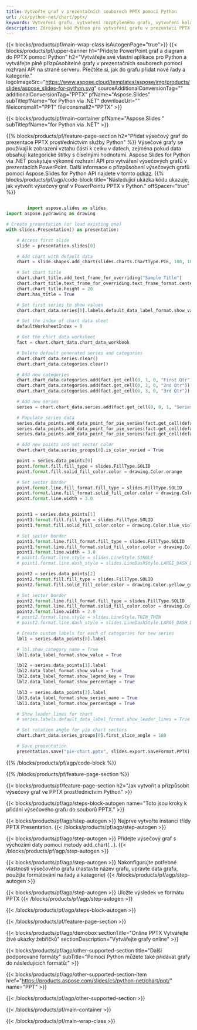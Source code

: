```yaml
---
title: Vytvořte graf v prezentačních souborech PPTX pomocí Python
url: /cs/python-net/chart/pptx/
keywords: Vytvoření grafu, vytvoření rozptýleného grafu, vytvoření koláčového grafu, vytvoření stromové mapy, vytvoření akciového grafu, vytvoření krabicového a vousového grafu, vytvoření histogramového grafu, vytvoření trychtýřového grafu, sunburst grafu, vícekategoriového grafu, PowerPointové prezentace, Python
description: Zdrojový kód Python pro vytvoření grafu v prezentaci PPTX.
---
```


{{< blocks/products/pf/main-wrap-class isAutogenPage="true">}}
{{< blocks/products/pf/upper-banner h1="Přidejte PowerPoint graf a diagram do PPTX pomocí Python" h2="Vytvářejte své vlastní aplikace pro Python a vytvářejte plně přizpůsobitelné grafy v prezentačních souborech pomocí rozhraní API na straně serveru. Přečtěte si, jak do grafu přidat nové řady a kategorie." logoImageSrc="https://www.aspose.cloud/templates/aspose/img/products/slides/aspose_slides-for-python.svg" sourceAdditionalConversionTag="" additionalConversionTag="PPTX" pfName="Aspose.Slides" subTitlepfName="for Python via .NET" downloadUrl="" fileiconsmall1="PPT" fileiconsmall2="PPTX" >}}

{{< blocks/products/pf/main-container pfName="Aspose.Slides " subTitlepfName="for Python via .NET" >}}

{{% blocks/products/pf/feature-page-section  h2="Přidat výsečový graf do prezentace PPTX prostřednictvím služby Python" %}}
Výsečové grafy se používají k zobrazení vztahu části k celku v datech, zejména pokud data obsahují kategorické štítky s číselnými hodnotami. Aspose.Slides for Python via .NET poskytuje výkonné rozhraní API pro vytváření výsečových grafů v prezentacích PowerPoint. Další informace o přizpůsobení výsečových grafů pomocí Aspose.Slides for Python API najdete v tomto [odkaz](https://docs.aspose.com/slides/python-net/pie-chart/).
{{% blocks/products/pf/agp/code-block title="Následující ukázka kódu ukazuje, jak vytvořit výsečový graf v PowerPointu PPTX v Python." offSpacer="true" %}}

```py

        import aspose.slides as slides
import aspose.pydrawing as drawing

# Create presentation (or load existing one) 
with slides.Presentation() as presentation:

    # Access first slide
    slide = presentation.slides[0]

    # Add chart with default data
    chart = slide.shapes.add_chart(slides.charts.ChartType.PIE, 100, 100, 400, 400)

    # Set chart title
    chart.chart_title.add_text_frame_for_overriding("Sample Title")
    chart.chart_title.text_frame_for_overriding.text_frame_format.center_text = slides.NullableBool(True)
    chart.chart_title.height = 20
    chart.has_title = True

    # Set first series to show values
    chart.chart_data.series[0].labels.default_data_label_format.show_value = True

    # Set the index of chart data sheet
    defaultWorksheetIndex = 0

    # Get the chart data worksheet
    fact = chart.chart_data.chart_data_workbook

    # Delete default generated series and categories
    chart.chart_data.series.clear()
    chart.chart_data.categories.clear()

    # Add new categories
    chart.chart_data.categories.add(fact.get_cell(0, 1, 0, "First Qtr"))
    chart.chart_data.categories.add(fact.get_cell(0, 2, 0, "2nd Qtr"))
    chart.chart_data.categories.add(fact.get_cell(0, 3, 0, "3rd Qtr"))

    # Add new series
    series = chart.chart_data.series.add(fact.get_cell(0, 0, 1, "Series 1"), chart.type)

    # Populate series data
    series.data_points.add_data_point_for_pie_series(fact.get_cell(defaultWorksheetIndex, 1, 1, 20))
    series.data_points.add_data_point_for_pie_series(fact.get_cell(defaultWorksheetIndex, 2, 1, 50))
    series.data_points.add_data_point_for_pie_series(fact.get_cell(defaultWorksheetIndex, 3, 1, 30))

    # Add new points and set sector color
    chart.chart_data.series_groups[0].is_color_varied = True

    point = series.data_points[0]
    point.format.fill.fill_type = slides.FillType.SOLID
    point.format.fill.solid_fill_color.color = drawing.Color.orange

    # Set sector border
    point.format.line.fill_format.fill_type = slides.FillType.SOLID
    point.format.line.fill_format.solid_fill_color.color = drawing.Color.gray
    point.format.line.width = 3.0


    point1 = series.data_points[1]
    point1.format.fill.fill_type = slides.FillType.SOLID
    point1.format.fill.solid_fill_color.color = drawing.Color.blue_violet

    # Set sector border
    point1.format.line.fill_format.fill_type = slides.FillType.SOLID
    point1.format.line.fill_format.solid_fill_color.color = drawing.Color.blue
    point1.format.line.width = 3.0
    # point1.format.line.style = slides.LineStyle.SINGLE
    # point1.format.line.dash_style = slides.LineDashStyle.LARGE_DASH_DOT

    point2 = series.data_points[2]
    point2.format.fill.fill_type = slides.FillType.SOLID
    point2.format.fill.solid_fill_color.color = drawing.Color.yellow_green

    # Set sector border
    point2.format.line.fill_format.fill_type = slides.FillType.SOLID
    point2.format.line.fill_format.solid_fill_color.color = drawing.Color.red
    point2.format.line.width = 2.0
    # point2.format.line.style = slides.LineStyle.THIN_THIN
    # point2.format.line.dash_style = slides.LineDashStyle.LARGE_DASH_DOT_DOT

    # Create custom labels for each of categories for new series
    lbl1 = series.data_points[0].label

    # lbl.show_category_name = True
    lbl1.data_label_format.show_value = True

    lbl2 = series.data_points[1].label
    lbl2.data_label_format.show_value = True
    lbl2.data_label_format.show_legend_key = True
    lbl2.data_label_format.show_percentage = True

    lbl3 = series.data_points[2].label
    lbl3.data_label_format.show_series_name = True
    lbl3.data_label_format.show_percentage = True

    # Show leader lines for chart
    # series.labels.default_data_label_format.show_leader_lines = True

    # Set rotation angle for pie chart sectors
    chart.chart_data.series_groups[0].first_slice_angle = 180

    # Save presentation
    presentation.save("pie-chart.pptx", slides.export.SaveFormat.PPTX)

```

{{% /blocks/products/pf/agp/code-block %}}

{{% /blocks/products/pf/feature-page-section %}}

{{< blocks/products/pf/feature-page-section  h2="Jak vytvořit a přizpůsobit výsečový graf ve PPTX prostřednictvím Python" >}}

{{< blocks/products/pf/agp/steps-block-autogen name="Toto jsou kroky k přidání výsečového grafu do souborů PPTX." >}}

{{< blocks/products/pf/agp/step-autogen >}}
Nejprve vytvořte instanci třídy PPTX Presentation.
{{< /blocks/products/pf/agp/step-autogen >}}

{{< blocks/products/pf/agp/step-autogen >}}
Přidejte výsečový graf s výchozími daty pomocí metody add_chart(...).
{{< /blocks/products/pf/agp/step-autogen >}}

{{< blocks/products/pf/agp/step-autogen >}}
Nakonfigurujte potřebné vlastnosti výsečového grafu (nastavte název grafu, upravte data grafu, použijte formátování na řady a kategorie)
{{< /blocks/products/pf/agp/step-autogen >}}

{{< blocks/products/pf/agp/step-autogen >}}
Uložte výsledek ve formátu PPTX
{{< /blocks/products/pf/agp/step-autogen >}}

{{< /blocks/products/pf/agp/steps-block-autogen >}}

{{< /blocks/products/pf/feature-page-section >}}

{{< blocks/products/pf/agp/demobox sectionTitle="Online PPTX Vytvářejte živé ukázky žebříčků" sectionDescription="Vytvářejte grafy online" >}}

{{< blocks/products/pf/agp/other-supported-section title="Další podporované formáty" subTitle="Pomocí Python můžete také přidávat grafy do následujících formátů:" >}}

{{< blocks/products/pf/agp/other-supported-section-item href="https://products.aspose.com/slides/cs/python-net/chart/ppt/" name="PPT" >}}


{{< /blocks/products/pf/agp/other-supported-section >}}

{{< /blocks/products/pf/main-container >}}
    
{{< /blocks/products/pf/main-wrap-class >}}